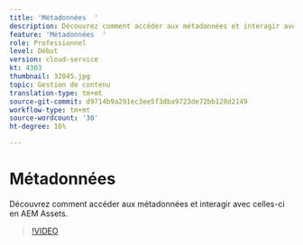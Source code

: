 ```yaml
---
title: 'Métadonnées  '
description: Découvrez comment accéder aux métadonnées et interagir avec celles-ci en AEM Assets.
feature: 'Métadonnées  '
role: Professionnel
level: Début
version: cloud-service
kt: 4303
thumbnail: 32045.jpg
topic: Gestion de contenu
translation-type: tm+mt
source-git-commit: d9714b9a291ec3ee5f3dba9723de72bb120d2149
workflow-type: tm+mt
source-wordcount: '30'
ht-degree: 16%

---
```



# Métadonnées  

Découvrez comment accéder aux métadonnées et interagir avec celles-ci en AEM Assets.

>[!VIDEO](https://video.tv.adobe.com/v/32045/?quality=12&learn=on&hidetitle=true)